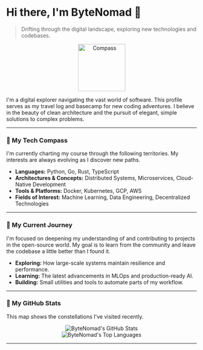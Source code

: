 # Hi there, I'm ByteNomad 👋

> Drifting through the digital landscape, exploring new technologies and codebases.

<p align="center">
  <img src="https://raw.githubusercontent.com/Tarikul-Islam-Anik/Animated-Fluent-Emojis/master/Emojis/Travel%20and%20places/Compass.png" alt="Compass" width="125" height="125" />
</p>

I'm a digital explorer navigating the vast world of software. This profile serves as my travel log and basecamp for new coding adventures. I believe in the beauty of clean architecture and the pursuit of elegant, simple solutions to complex problems.

---

### 🔭 My Tech Compass

I'm currently charting my course through the following territories. My interests are always evolving as I discover new paths.

* **Languages:** Python, Go, Rust, TypeScript
* **Architectures & Concepts:** Distributed Systems, Microservices, Cloud-Native Development
* **Tools & Platforms:** Docker, Kubernetes, GCP, AWS
* **Fields of Interest:** Machine Learning, Data Engineering, Decentralized Technologies

---

### 🌱 My Current Journey

I'm focused on deepening my understanding of and contributing to projects in the open-source world. My goal is to learn from the community and leave the codebase a little better than I found it.

* **Exploring:** How large-scale systems maintain resilience and performance.
* **Learning:** The latest advancements in MLOps and production-ready AI.
* **Building:** Small utilities and tools to automate parts of my workflow.

---

### 🚀 My GitHub Stats

This map shows the constellations I've visited recently.

<p align="center">
  <img src="https://github-readme-stats.vercel.app/api?username=ByteNomad23&show_icons=true&theme=dracula&include_all_commits=true&count_private=true" alt="ByteNomad's GitHub Stats" />
  <br/>
  <img src="https://github-readme-stats.vercel.app/api/top-langs/?username=ByteNomad23&layout=compact&langs_count=8&theme=dracula" alt="ByteNomad's Top Languages" />
</p>

---

